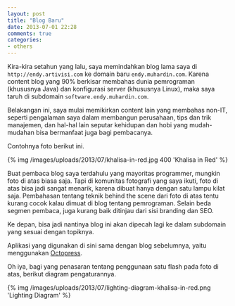 ```yaml
---
layout: post
title: "Blog Baru"
date: 2013-07-01 22:28
comments: true
categories: 
- others
---
```


Kira-kira setahun yang lalu, saya memindahkan blog lama saya di `http://endy.artivisi.com`
ke domain baru `endy.muhardin.com`. Karena content blog yang 90% 
berkisar membahas dunia pemrograman (khususnya Java) dan konfigurasi server (khususnya Linux),
maka saya taruh di subdomain `software.endy.muhardin.com`.

Belakangan ini, saya mulai memikirkan content lain yang membahas non-IT, 
seperti pengalaman saya dalam membangun perusahaan, tips dan trik manajemen, 
dan hal-hal lain seputar kehidupan dan hobi yang mudah-mudahan bisa bermanfaat juga bagi pembacanya.

<!--more-->

Contohnya foto berikut ini.

{% img /images/uploads/2013/07/khalisa-in-red.jpg 400 'Khalisa in Red' %}

Buat pembaca blog saya terdahulu yang mayoritas programmer, mungkin foto di atas biasa saja.
Tapi di komunitas fotografi yang saya ikuti, foto di atas bisa jadi sangat menarik, 
karena dibuat hanya dengan satu lampu kilat saja. 
Pembahasan tentang teknik behind the scene dari foto di atas tentu kurang cocok 
kalau dimuat di blog tentang pemrograman. Selain beda segmen pembaca, 
juga kurang baik ditinjau dari sisi branding dan SEO.

Ke depan, bisa jadi nantinya blog ini akan dipecah lagi ke dalam subdomain yang sesuai dengan topiknya.

Aplikasi yang digunakan di sini sama dengan blog sebelumnya, yaitu menggunakan [Octopress](http://octopress.org).

Oh iya, bagi yang penasaran tentang penggunaan satu flash pada foto di atas, berikut diagram pengaturannya.

{% img /images/uploads/2013/07/lighting-diagram-khalisa-in-red.png 'Lighting Diagram' %}
